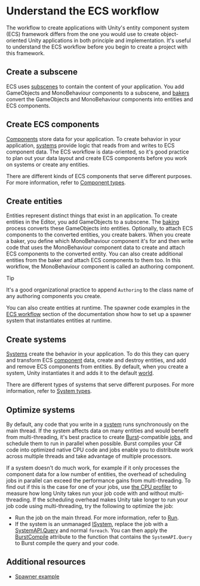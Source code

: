 # Understand the ECS workflow

The workflow to create applications with Unity's entity component system (ECS) framework differs from the one you would use to create object-oriented Unity applications in both principle and implementation. It's useful to understand the ECS workflow before you begin to create a project with this framework.

## Create a subscene

ECS uses [subscenes](conversion-subscenes.md) to contain the content of your application. You add GameObjects and MonoBehaviour components to a subscene, and [bakers](baking-baker-overview.md) convert the GameObjects and MonoBehaviour components into entities and ECS components.

## Create ECS components

[Components](concepts-components.md) store data for your application. To create behavior in your application, [systems](concepts-systems.md) provide logic that reads from and writes to ECS component data. The ECS workflow is data-oriented, so it's good practice to plan out your data layout and create ECS components before you work on systems or create any entities.

There are different kinds of ECS components that serve different purposes. For more information, refer to [Component types](components-type.md). 

## Create entities

Entities represent distinct things that exist in an application. To create entities in the Editor, you add GameObjects to a subscene. The [baking](baking-overview.md) process converts these GameObjects into entities. Optionally, to attach ECS components to the converted entities, you create bakers. When you create a baker, you define which MonoBehaviour component it's for and then write code that uses the MonoBehaviour component data to create and attach ECS components to the converted entity. You can also create additional entities from the baker and attach ECS components to them too. In this workflow, the MonoBehaviour component is called an authoring component.

>[!TIP]
>It's a good organizational practice to append `Authoring` to the class name of any authoring components you create.

You can also create entities at runtime. The spawner code examples in the [ECS workflow](ecs-workflow-tutorial.md) section of the documentation show how to set up a spawner system that instantiates entities at runtime.

## Create systems

[Systems](concepts-systems.md) create the behavior in your application. To do this they can query and transform ECS [component](concepts-components.md) data, create and destroy entities, and add and remove ECS components from entities. By default, when you create a system, Unity instantiates it and adds it to the default [world](concepts-worlds.md).

There are different types of systems that serve different purposes. For more information, refer to [System types](concepts-systems.md#system-types).

## Optimize systems

By default, any code that you write in a [system](concepts-systems.md) runs synchronously on the main thread. If the system affects data on many entities and would benefit from multi-threading, it's best practice to create [Burst](https://docs.unity3d.com/Packages/com.unity.burst@latest/index.html)-compatible [jobs](xref:JobSystem), and schedule them to run in parallel when possible. Burst compiles your C# code into optimized native CPU code and jobs enable you to distribute work across multiple threads and take advantage of multiple processors.

If a system doesn't do much work, for example if it only processes the component data for a low number of entities, the overhead of scheduling jobs in parallel can exceed the performance gains from multi-threading. To find out if this is the case for one of your jobs, use [the CPU profiler](xref:Profiler) to measure how long Unity takes run your job code with and without multi-threading. If the scheduling overhead makes Unity take longer to run your job code using multi-threading, try the following to optimize the job:

* Run the job on the main thread. For more information, refer to [Run](xref:Unity.Entities.IJobEntityExtensions.Run*).
* If the system is an unmanaged [ISystem](systems-isystem.md), replace the job with a [SystemAPI.Query](xref:Unity.Entities.SystemAPI.Query*) and normal `foreach`. You can then apply the [BurstCompile](https://docs.unity3d.com/Packages/com.unity.burst@latest/index.html?subfolder=/manual/compilation-burstcompile.html) attribute to the function that contains the `SystemAPI.Query` to Burst compile the query and your code.

## Additional resources

* [Spawner example](ecs-workflow-example.md)